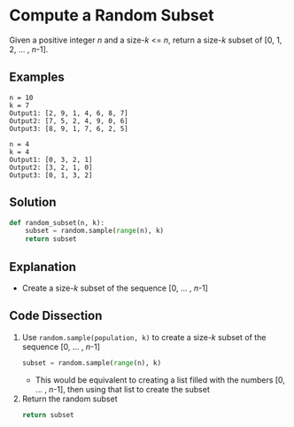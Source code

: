 # Compute a Random Subset
Given a positive integer _n_ and a size-_k_ <= _n_, return a size-_k_ subset of [0, 1, 2, ... , _n_-1].

## Examples
```
n = 10
k = 7
Output1: [2, 9, 1, 4, 6, 8, 7]
Output2: [7, 5, 2, 4, 9, 0, 6]
Output3: [8, 9, 1, 7, 6, 2, 5]

n = 4
k = 4
Output1: [0, 3, 2, 1]
Output2: [3, 2, 1, 0]
Output3: [0, 1, 3, 2]
```

## Solution
```python
def random_subset(n, k):
    subset = random.sample(range(n), k)
    return subset
```

## Explanation
* Create a size-_k_ subset of the sequence [0, ... , _n_-1]

## Code Dissection
1. Use `random.sample(population, k)` to create a size-_k_ subset of the sequence [0, ... , _n_-1]
    ```python
    subset = random.sample(range(n), k)
    ```
    * This would be equivalent to creating a list filled with the numbers [0, ... , _n_-1], then using that list to create the subset
2. Return the random subset
    ```python
    return subset
    ```
